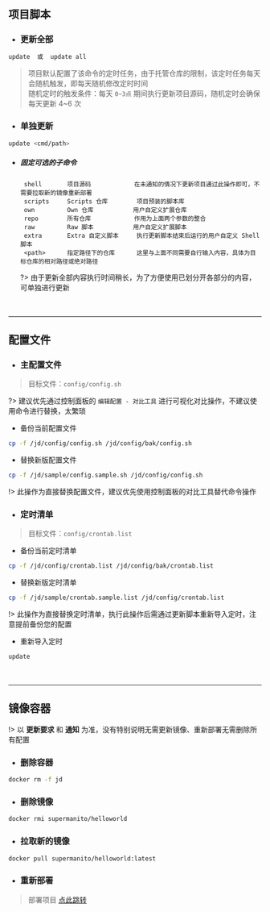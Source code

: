 ## 项目脚本

- ### 更新全部 <!-- {docsify-ignore} -->
```bash
update  或  update all
```
> 项目默认配置了该命令的定时任务，由于托管仓库的限制，该定时任务每天会随机触发，即每天随机修改定时时间\
> 随机定时的触发条件：每天 `0~3点` 期间执行更新项目源码，随机定时会确保每天更新 4~6 次

- ### 单独更新 <!-- {docsify-ignore} -->
```bash
update <cmd/path>
```
- ##### 固定可选的子命令 <!-- {docsify-ignore} -->

       shell       项目源码            在未通知的情况下更新项目通过此操作即可，不需要拉取新的镜像重新部署
       scripts     Scripts 仓库        项目预装的脚本库
       own         Own 仓库           用户自定义扩展仓库
       repo        所有仓库            作用为上面两个参数的整合
       raw         Raw 脚本           用户自定义扩展脚本
       extra       Extra 自定义脚本     执行更新脚本结束后运行的用户自定义 Shell 脚本
       <path>      指定路径下的仓库      这里与上面不同需要自行输入内容，具体为目标仓库的相对路径或绝对路径

  ?> 由于更新全部内容执行时间稍长，为了方便使用已划分开各部分的内容，可单独进行更新

ㅤ

***

## 配置文件

- ### 主配置文件 <!-- {docsify-ignore} -->
> 目标文件：`config/config.sh`

?> 建议优先通过控制面板的 `编辑配置 - 对比工具` 进行可视化对比操作，不建议使用命令进行替换，太繁琐

-  备份当前配置文件

```bash
cp -f /jd/config/config.sh /jd/config/bak/config.sh
```

-  替换新版配置文件

```bash
cp -f /jd/sample/config.sample.sh /jd/config/config.sh
```
!> 此操作为直接替换配置文件，建议优先使用控制面板的对比工具替代命令操作

- ### 定时清单 <!-- {docsify-ignore} -->
> 目标文件：`config/crontab.list`

  -  备份当前定时清单

```bash
cp -f /jd/config/crontab.list /jd/config/bak/crontab.list
```

 -  替换新版定时清单

```bash
cp -f /jd/sample/crontab.sample.list /jd/config/crontab.list
```
!> 此操作为直接替换定时清单，执行此操作后需通过更新脚本重新导入定时，注意提前备份您的配置

 -  重新导入定时

```bash
update
```

ㅤ

***

## 镜像容器
!> 以 **更新要求** 和 **通知** 为准，没有特别说明无需更新镜像、重新部署无需删除所有配置

- ### 删除容器 <!-- {docsify-ignore} -->
```bash
docker rm -f jd
```

- ### 删除镜像 <!-- {docsify-ignore} -->
```bash
docker rmi supermanito/helloworld
```

- ### 拉取新的镜像 <!-- {docsify-ignore} -->
```bash
docker pull supermanito/helloworld:latest
```

- ### 重新部署 <!-- {docsify-ignore} -->
> 部署项目 [点此跳转](./install/部署项目.md)
